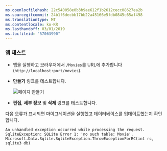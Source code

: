 ```yaml
---
ms.openlocfilehash: 22c540058e0b3b9ae612f1b2612cecc08627ea2b
ms.sourcegitcommit: 24b1f6decbb17bb22a45166e5fdb0845c65af498
ms.translationtype: MT
ms.contentlocale: ko-KR
ms.lasthandoff: 03/01/2019
ms.locfileid: "57063990"
---
```

<a name="test"></a>
### <a name="test-the-app"></a>앱 테스트

* 앱을 실행하고 브라우저에서 `/Movies`를 URL에 추가합니다(`http://localhost:port/movies`).
* **만들기** 링크를 테스트합니다.

  ![페이지 만들기](../../tutorials/razor-pages/model/_static/conan.png)

<a name="scaffold"></a>

* **편집**, **세부 정보** 및 **삭제** 링크를 테스트합니다.

다음 오류가 표시되면 마이그레이션을 실행했고 데이터베이스를 업데이트했는지 확인합니다.

```
An unhandled exception occurred while processing the request.
SqliteException: SQLite Error 1: 'no such table: Movie'.
Microsoft.Data.Sqlite.SqliteException.ThrowExceptionForRC(int rc, sqlite3 db)
```
